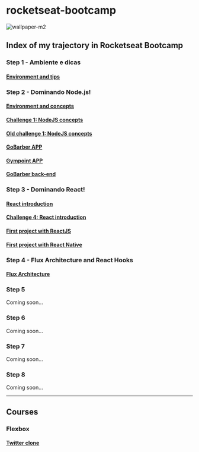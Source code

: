 # rocketseat-bootcamp
![wallpaper-m2](https://user-images.githubusercontent.com/5404361/56930128-1a54d180-6ab2-11e9-9fb6-6589938b2daf.png)

## Index of my trajectory in Rocketseat Bootcamp

### Step 1 - Ambiente e dicas
#### [Environment and tips](https://github.com/vitorgiovane/rocketseat-bootcamp-environment-and-tips)

### Step 2 - Dominando Node.js!
#### [Environment and concepts](https://github.com/vitorgiovane/rocketseat-bootcamp-module1)
#### [Challenge 1: NodeJS concepts](https://github.com/vitorgiovane/rocketseat-bootcamp-challenge-01)
#### [Old challenge 1: NodeJS concepts](https://github.com/vitorgiovane/rocketseat-bootcamp-node-challenge-01)
#### [GoBarber APP](https://github.com/vitorgiovane/rocketseat-bootcamp-gobarber)
#### [Gympoint APP](https://github.com/vitorgiovane/gympoint-backend)
#### [GoBarber back-end](https://github.com/vitorgiovane/gobarber-backend)


### Step 3 - Dominando React!
#### [React introduction](https://github.com/vitorgiovane/rocketseat-bootcamp-module-04-introduction-to-react)
#### [Challenge 4: React introduction](https://github.com/vitorgiovane/rocketseat-bootcamp-challenge-04)
#### [First project with ReactJS](https://github.com/vitorgiovane/rocketseat-bootcamp-first-project-with-reactjs)
#### [First project with React Native](https://github.com/vitorgiovane/rocketseat-bootcamp-first-project-with-react-native)

### Step 4 - Flux Architecture and React Hooks
#### [Flux Architecture](https://github.com/vitorgiovane/rocketseat-bootcamp-module-07-flux-architecture)

### Step 5
Coming soon...

### Step 6
Coming soon...

### Step 7
Coming soon...

### Step 8
Coming soon...

___
## Courses
### Flexbox
#### [Twitter clone](https://github.com/vitorgiovane/rocketseat-flexbox-course)
